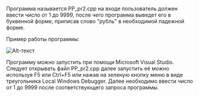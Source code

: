 Программа называется PP_pr2.cpp на входе пользователь должен ввести число от 1 до 9999, после чего программа выведет его в буквенной форме, приписав слово "рубль" в необходимой падежной форме.

Пример работы программы:

![Alt-текст](https://simplest-image-hosting-net.s3.ap-southeast-2.amazonaws.com/6bf4a6a8-eb29-49be-85ff-99cd28f507d7.png)

Программу можно запустить при помощи Microsoft Visual Studio. Следует открывать файл PP_pr2.cpp далее запустить её можно используя F5 или Ctrl+F5 или нажав на зеленую кнопку меню в виде треугольника Local Windows Debugger. Далее необходимо ввести число от 1 до 9999 после соответствующего запроса программы.
